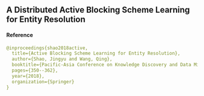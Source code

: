 ## A Distributed Active Blocking Scheme Learning for Entity Resolution

#### Reference
```yml
@inproceedings{shao2018active,
  title={Active Blocking Scheme Learning for Entity Resolution},
  author={Shao, Jingyu and Wang, Qing},
  booktitle={Pacific-Asia Conference on Knowledge Discovery and Data Mining},
  pages={350--362},
  year={2018},
  organization={Springer}
}
```
